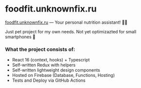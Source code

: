 # foodfit.unknownfix.ru

[foodfit.unknownfix.ru](https://foodfit.unknownfix.ru) — Your personal nutrition assistant! 🏋️‍🍰

Just pet project for my own needs. Not yet optimizazted for small smartphones 🤒

### What the project consists of:

- React 16 (context, hooks) + Typescript
- Self-written Redux with helpers
- Self-written lightweight design components
- Hosted on Firebase (Database, Functions, Hosting)
- Tests and Deploy via GitHub Actions

